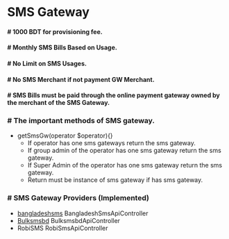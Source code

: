 # SMS Gateway

#### # 1000 BDT for provisioning fee.
#### # Monthly SMS Bills Based on Usage.
#### # No Limit on SMS Usages.
#### # No SMS Merchant if not payment GW Merchant.
#### # SMS Bills must be paid through the online payment gateway owned by the merchant of the SMS Gateway.

### # The important methods of SMS gateway.

* getSmsGw(operator $operator){}
  * If operator has one sms gateways return the sms gateway.
  * If group admin of the operator has one sms gateway return the sms gateway.
  * If Super Admin of the operator has one sms gateway return the sms gateway.
  * Return must be instance of sms gateway if has sms gateway.
  
  
### # SMS Gateway Providers (Implemented)

* [bangladeshsms](http://bangladeshsms.com/login)   BangladeshSmsApiController
* [Bulksmsbd](https://bulksmsbd.com/) BulksmsbdApiController
* RobiSMS  RobiSmsApiController

  
